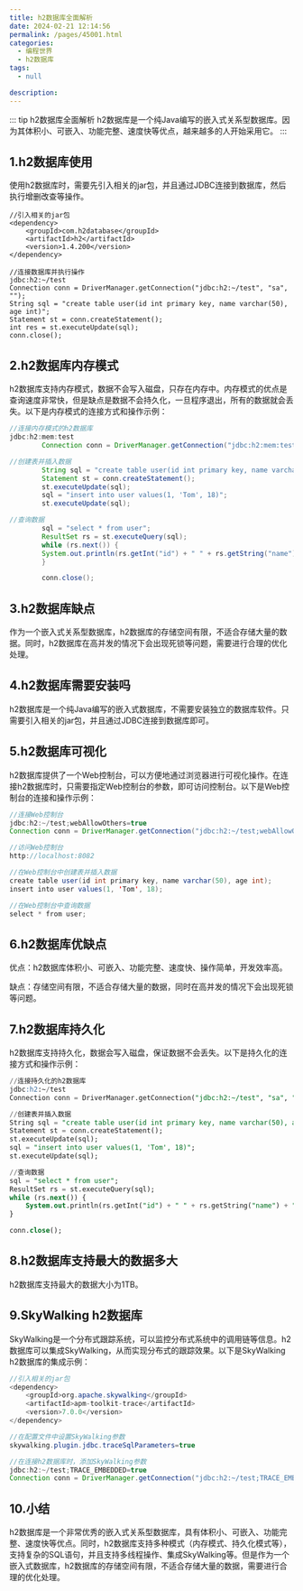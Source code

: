 ```yaml
---
title: h2数据库全面解析
date: 2024-02-21 12:14:56
permalink: /pages/45001.html
categories: 
  - 编程世界
  - h2数据库
tags: 
  - null

description: 
---
```


::: tip h2数据库全面解析
h2数据库是一个纯Java编写的嵌入式关系型数据库。因为其体积小、可嵌入、功能完整、速度快等优点，越来越多的人开始采用它。
:::


## 1.h2数据库使用
使用h2数据库时，需要先引入相关的jar包，并且通过JDBC连接到数据库，然后执行增删改查等操作。
```
//引入相关的jar包
<dependency>
    <groupId>com.h2database</groupId>
    <artifactId>h2</artifactId>
    <version>1.4.200</version>
</dependency>

//连接数据库并执行操作
jdbc:h2:~/test
Connection conn = DriverManager.getConnection("jdbc:h2:~/test", "sa", "");
String sql = "create table user(id int primary key, name varchar(50), age int)";
Statement st = conn.createStatement();
int res = st.executeUpdate(sql);
conn.close();
```
## 2.h2数据库内存模式
h2数据库支持内存模式，数据不会写入磁盘，只存在内存中。内存模式的优点是查询速度非常快，但是缺点是数据不会持久化，一旦程序退出，所有的数据就会丢失。以下是内存模式的连接方式和操作示例：
```java
//连接内存模式的h2数据库
jdbc:h2:mem:test
        Connection conn = DriverManager.getConnection("jdbc:h2:mem:test", "sa", "");

//创建表并插入数据
        String sql = "create table user(id int primary key, name varchar(50), age int)";
        Statement st = conn.createStatement();
        st.executeUpdate(sql);
        sql = "insert into user values(1, 'Tom', 18)";
        st.executeUpdate(sql);

//查询数据
        sql = "select * from user";
        ResultSet rs = st.executeQuery(sql);
        while (rs.next()) {
        System.out.println(rs.getInt("id") + " " + rs.getString("name") + " " + rs.getInt("age"));
        }

        conn.close();
```
## 3.h2数据库缺点
作为一个嵌入式关系型数据库，h2数据库的存储空间有限，不适合存储大量的数据。同时，h2数据库在高并发的情况下会出现死锁等问题，需要进行合理的优化处理。

## 4.h2数据库需要安装吗
h2数据库是一个纯Java编写的嵌入式数据库，不需要安装独立的数据库软件。只需要引入相关的jar包，并且通过JDBC连接到数据库即可。

## 5.h2数据库可视化
h2数据库提供了一个Web控制台，可以方便地通过浏览器进行可视化操作。在连接h2数据库时，只需要指定Web控制台的参数，即可访问控制台。以下是Web控制台的连接和操作示例：
```java
//连接Web控制台
jdbc:h2:~/test;webAllowOthers=true
Connection conn = DriverManager.getConnection("jdbc:h2:~/test;webAllowOthers=true", "sa", "");

//访问Web控制台
http://localhost:8082

//在Web控制台中创建表并插入数据
create table user(id int primary key, name varchar(50), age int);
insert into user values(1, 'Tom', 18);

//在Web控制台中查询数据
select * from user;
```
## 6.h2数据库优缺点
优点：h2数据库体积小、可嵌入、功能完整、速度快、操作简单，开发效率高。

缺点：存储空间有限，不适合存储大量的数据，同时在高并发的情况下会出现死锁等问题。

## 7.h2数据库持久化
h2数据库支持持久化，数据会写入磁盘，保证数据不会丢失。以下是持久化的连接方式和操作示例：
```sql
//连接持久化的h2数据库
jdbc:h2:~/test
Connection conn = DriverManager.getConnection("jdbc:h2:~/test", "sa", "");

//创建表并插入数据
String sql = "create table user(id int primary key, name varchar(50), age int)";
Statement st = conn.createStatement();
st.executeUpdate(sql);
sql = "insert into user values(1, 'Tom', 18)";
st.executeUpdate(sql);

//查询数据
sql = "select * from user";
ResultSet rs = st.executeQuery(sql);
while (rs.next()) {
    System.out.println(rs.getInt("id") + " " + rs.getString("name") + " " + rs.getInt("age"));
}

conn.close();
```
## 8.h2数据库支持最大的数据多大
h2数据库支持最大的数据大小为1TB。

## 9.SkyWalking h2数据库
SkyWalking是一个分布式跟踪系统，可以监控分布式系统中的调用链等信息。h2数据库可以集成SkyWalking，从而实现分布式的跟踪效果。以下是SkyWalking h2数据库的集成示例：
```java
//引入相关的jar包
<dependency>
    <groupId>org.apache.skywalking</groupId>
    <artifactId>apm-toolkit-trace</artifactId>
    <version>7.0.0</version>
</dependency>

//在配置文件中设置SkyWalking参数
skywalking.plugin.jdbc.traceSqlParameters=true

//在连接h2数据库时，添加SkyWalking参数
jdbc:h2:~/test;TRACE_EMBEDDED=true
Connection conn = DriverManager.getConnection("jdbc:h2:~/test;TRACE_EMBEDDED=true", "sa", "");
```
## 10.小结
h2数据库是一个非常优秀的嵌入式关系型数据库，具有体积小、可嵌入、功能完整、速度快等优点。同时，h2数据库支持多种模式（内存模式、持久化模式等），支持复杂的SQL语句，并且支持多线程操作、集成SkyWalking等。但是作为一个嵌入式数据库，h2数据库的存储空间有限，不适合存储大量的数据，需要进行合理的优化处理。